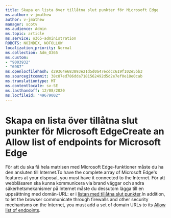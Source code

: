```yaml
---
title: Skapa en lista över tillåtna slut punkter för Microsoft Edge
ms.author: v-jmathew
author: v-jmathew
manager: scotv
ms.audience: Admin
ms.topic: article
ms.service: o365-administration
ROBOTS: NOINDEX, NOFOLLOW
localization_priority: Normal
ms.collection: Adm_O365
ms.custom:
- "9003932"
- "6987"
ms.openlocfilehash: d29364e683893e21d5d0a47ecdcc619f102e5bb3
ms.sourcegitcommit: 38c87ed786dda7181562492d5d2e7ef0e18e0cab
ms.translationtype: MT
ms.contentlocale: sv-SE
ms.lasthandoff: 12/08/2020
ms.locfileid: "49679002"
---
```

# <a name="create-an-allow-list-of-endpoints-for-microsoft-edge"></a><span data-ttu-id="98ff1-102">Skapa en lista över tillåtna slut punkter för Microsoft Edge</span><span class="sxs-lookup"><span data-stu-id="98ff1-102">Create an Allow list of endpoints for Microsoft Edge</span></span>

<span data-ttu-id="98ff1-103">För att du ska få hela matrisen med Microsoft Edge-funktioner måste du ha den ansluten till Internet.</span><span class="sxs-lookup"><span data-stu-id="98ff1-103">To have the complete array of Microsoft Edge's features at your disposal, you must have it connected to the Internet.</span></span> <span data-ttu-id="98ff1-104">För att webbläsaren ska kunna kommunicera via brand väggar och andra säkerhetsmekanismer på Internet måste du dessutom lägga till en uppsättning med domän-URL: er i [listan med tillåtna slut punkter](https://go.microsoft.com/fwlink/?linkid=2135054).</span><span class="sxs-lookup"><span data-stu-id="98ff1-104">In addition, to let the browser communicate through firewalls and other security mechanisms on the Internet, you must add a set of domain URLs to its [Allow list of endpoints](https://go.microsoft.com/fwlink/?linkid=2135054).</span></span>

